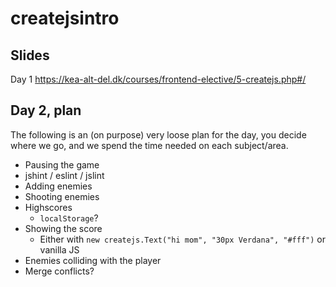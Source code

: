 # createjsintro

## Slides
Day 1 https://kea-alt-del.dk/courses/frontend-elective/5-createjs.php#/

## Day 2, plan
The following is an (on purpose) very loose plan for the day, you decide where we go, and we spend the time needed on each subject/area.

- Pausing the game
- jshint / eslint / jslint
- Adding enemies
- Shooting enemies
- Highscores
    - `localStorage`?
- Showing the score
    - Either with `new createjs.Text("hi mom", "30px Verdana", "#fff")` or vanilla JS
- Enemies colliding with the player
- Merge conflicts?
